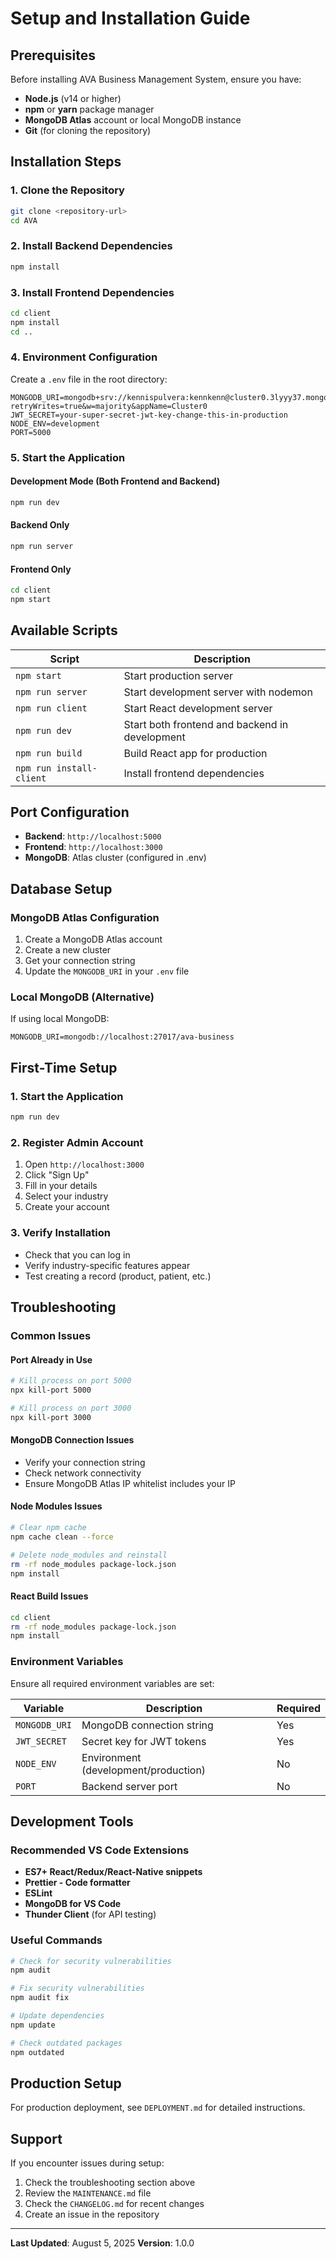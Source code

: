 # Setup and Installation Guide

## Prerequisites

Before installing AVA Business Management System, ensure you have:

- **Node.js** (v14 or higher)
- **npm** or **yarn** package manager
- **MongoDB Atlas** account or local MongoDB instance
- **Git** (for cloning the repository)

## Installation Steps

### 1. Clone the Repository

```bash
git clone <repository-url>
cd AVA
```

### 2. Install Backend Dependencies

```bash
npm install
```

### 3. Install Frontend Dependencies

```bash
cd client
npm install
cd ..
```

### 4. Environment Configuration

Create a `.env` file in the root directory:

```env
MONGODB_URI=mongodb+srv://kennispulvera:kennkenn@cluster0.3lyyy37.mongodb.net/?retryWrites=true&w=majority&appName=Cluster0
JWT_SECRET=your-super-secret-jwt-key-change-this-in-production
NODE_ENV=development
PORT=5000
```

### 5. Start the Application

#### Development Mode (Both Frontend and Backend)
```bash
npm run dev
```

#### Backend Only
```bash
npm run server
```

#### Frontend Only
```bash
cd client
npm start
```

## Available Scripts

| Script | Description |
|--------|-------------|
| `npm start` | Start production server |
| `npm run server` | Start development server with nodemon |
| `npm run client` | Start React development server |
| `npm run dev` | Start both frontend and backend in development |
| `npm run build` | Build React app for production |
| `npm run install-client` | Install frontend dependencies |

## Port Configuration

- **Backend**: `http://localhost:5000`
- **Frontend**: `http://localhost:3000`
- **MongoDB**: Atlas cluster (configured in .env)

## Database Setup

### MongoDB Atlas Configuration

1. Create a MongoDB Atlas account
2. Create a new cluster
3. Get your connection string
4. Update the `MONGODB_URI` in your `.env` file

### Local MongoDB (Alternative)

If using local MongoDB:

```env
MONGODB_URI=mongodb://localhost:27017/ava-business
```

## First-Time Setup

### 1. Start the Application
```bash
npm run dev
```

### 2. Register Admin Account
1. Open `http://localhost:3000`
2. Click "Sign Up"
3. Fill in your details
4. Select your industry
5. Create your account

### 3. Verify Installation
- Check that you can log in
- Verify industry-specific features appear
- Test creating a record (product, patient, etc.)

## Troubleshooting

### Common Issues

#### Port Already in Use
```bash
# Kill process on port 5000
npx kill-port 5000

# Kill process on port 3000
npx kill-port 3000
```

#### MongoDB Connection Issues
- Verify your connection string
- Check network connectivity
- Ensure MongoDB Atlas IP whitelist includes your IP

#### Node Modules Issues
```bash
# Clear npm cache
npm cache clean --force

# Delete node_modules and reinstall
rm -rf node_modules package-lock.json
npm install
```

#### React Build Issues
```bash
cd client
rm -rf node_modules package-lock.json
npm install
```

### Environment Variables

Ensure all required environment variables are set:

| Variable | Description | Required |
|----------|-------------|----------|
| `MONGODB_URI` | MongoDB connection string | Yes |
| `JWT_SECRET` | Secret key for JWT tokens | Yes |
| `NODE_ENV` | Environment (development/production) | No |
| `PORT` | Backend server port | No |

## Development Tools

### Recommended VS Code Extensions

- **ES7+ React/Redux/React-Native snippets**
- **Prettier - Code formatter**
- **ESLint**
- **MongoDB for VS Code**
- **Thunder Client** (for API testing)

### Useful Commands

```bash
# Check for security vulnerabilities
npm audit

# Fix security vulnerabilities
npm audit fix

# Update dependencies
npm update

# Check outdated packages
npm outdated
```

## Production Setup

For production deployment, see `DEPLOYMENT.md` for detailed instructions.

## Support

If you encounter issues during setup:

1. Check the troubleshooting section above
2. Review the `MAINTENANCE.md` file
3. Check the `CHANGELOG.md` for recent changes
4. Create an issue in the repository

---

**Last Updated**: August 5, 2025
**Version**: 1.0.0 